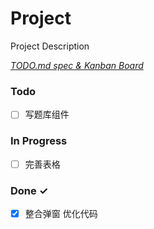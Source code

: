 # Project

Project Description

<em>[TODO.md spec & Kanban Board](https://bit.ly/3fCwKfM)</em>

### Todo

- [ ] 写题库组件  

### In Progress

- [ ] 完善表格  

### Done ✓

- [x] 整合弹窗 优化代码  

